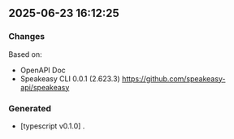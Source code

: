 

## 2025-06-23 16:12:25
### Changes
Based on:
- OpenAPI Doc  
- Speakeasy CLI 0.0.1 (2.623.3) https://github.com/speakeasy-api/speakeasy
### Generated
- [typescript v0.1.0] .